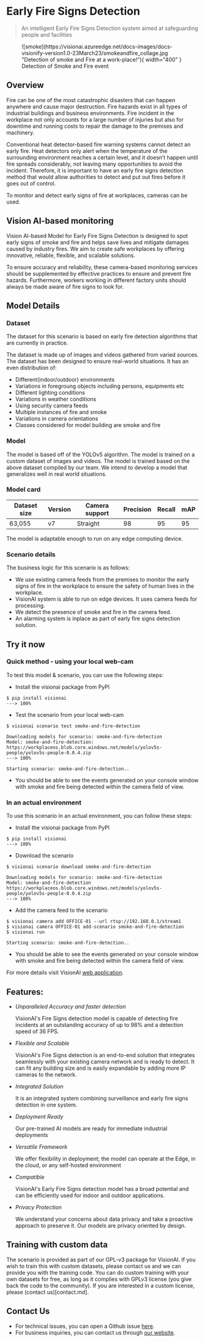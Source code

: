 # **Early Fire Signs Detection**

> An intelligent Early Fire Signs Detection system aimed at safeguarding people and facilities

<figure markdown>
  ![smoke](https://visionai.azureedge.net/docs-images/docs-visionify-version1.0-23March23/smokeandfire_collage.jpg "Detection of smoke and Fire at a work-place!"){ width="400" }
  <figcaption>Detection of Smoke and Fire event</figcaption>
</figure>

## Overview 

Fire can be one of the most catastrophic disasters that can happen anywhere and cause major destruction. Fire hazards exist in all types of industrial buildings and business environments. Fire incident in the workplace not only accounts for a large number of injuries but also for downtime and running costs to repair the damage to the premises and machinery. 

Conventional heat detector-based fire warning systems cannot detect an early fire. Heat detectors only alert when the temperature of the surrounding environment reaches a certain level, and it doesn’t happen until fire spreads considerably, not leaving many opportunities to avoid the incident. Therefore, it is important to have an early fire signs detection method that would allow authorities to detect and put out fires before it goes out of control.  

To monitor and detect early signs of fire at workplaces, cameras can be used. 

## Vision AI-based monitoring 

Vision AI-based Model for Early Fire Signs Detection is designed to spot early signs of smoke and fire and helps save lives and mitigate damages caused by industry fires. We aim to create safe workplaces by offering innovative, reliable, flexible, and scalable solutions. 

To ensure accuracy and reliability, these camera-based monitoring services should be supplemented by effective practices to ensure and prevent fire hazards. Furthermore, workers working in different factory units should always be made aware of fire signs to look for. 


## Model Details 

### Dataset 

The dataset for this scenario is based on early fire detection algorithms that are currently in practice.  

The dataset is made up of images and videos gathered from varied sources. The dataset has been designed to ensure real-world situations. It has an even distribution of: 


- Different(indoor/outdoor) environments 
- Variations in foregroung objects including persons, equipments etc 
- Different lighting conditions
- Variations in weather conditions 
- Using security camera feeds 
- Multiple instances of fire and smoke 
- Variations in camera orientations 
- Classes considered for model building are smoke and fire


### Model 

The model is based off of the YOLOv5 algorithm. The model is trained on a custom dataset of images and videos. The model is trained based on the above dataset compiled by our team. We intend to develop a model that generalizes well in real world situations.


### Model card

 <div class="table">
    <table class="fl-table">
        <thead>
        <tr><th>Dataset size</th>
            <th>Version</th>
            <th>Camera support</th>
            <th>Precision</th>
            <th>Recall</th>
            <th> mAP </th>  
        </thead>
        <tbody>
        <tr>
            <td>63,055</td>
            <td>v7</td>
            <td>Straight</td>
            <td>98</td>
            <td>95</td>
            <td>95</td>
        </tr>
        </tbody>
    </table>
</div>

The model is adaptable enough to run on any edge computing device.


### Scenario details

The business logic for this scenario is as follows: 

- We use existing camera feeds from the premises to monitor the early signs of fire in the workplace to ensure the safety of human lives in the workplace. 
- VisionAI system is able to run on edge devices. It uses camera feeds for processing. 
- We detect the presence of smoke and fire in the camera feed. 
- An alarming system is inplace as part of early fire signs detection solution.



## Try it now

### Quick method - using your local web-cam


To test this model & scenario, you can use the following steps:

- Install the visionai package from PyPI

<div class=termy>

```console
$ pip install visionai
---> 100%
```
</div>

- Test the scenario from your local web-cam

<div class=termy>

```console
$ visionai scenario test smoke-and-fire-detection

Downloading models for scenario: smoke-and-fire-detection
Model: smoke-and-fire-detection: https://workplaceos.blob.core.windows.net/models/yolov5s-people/yolov5s-people-0.0.4.zip
---> 100%

Starting scenario: smoke-and-fire-detection..

```
</div>


- You should be able to see the events generated on your console window with smoke and fire being detected within the camera field of view.


### In an actual environment

To use this scenario in an actual environment, you can follow these steps:

- Install the visionai package from PyPI

<div class=termy>

```console
$ pip install visionai
---> 100%
```
</div>

- Download the scenario

<div class=termy>

```console
$ visionai scenario download smoke-and-fire-detection

Downloading models for scenario: smoke-and-fire-detection
Model: smoke-and-fire-detection
https://workplaceos.blob.core.windows.net/models/yolov5s-people/yolov5s-people-0.0.4.zip
---> 100%
```

</div>

- Add the camera feed to the scenario

<div class=termy>

```console
$ visionai camera add OFFICE-01 --url rtsp://192.168.0.1/stream1
$ visionai camera OFFICE-01 add-scenario smoke-and-fire-detection
$ visionai run

Starting scenario: smoke-and-fire-detection..

```

</div>

- You should be able to see the events generated on your console window with smoke and fire being detected within the camera field of view.

For more details visit VisionAI [web application](https://visionify.ai/).


## Features: 
- *Unparalleled Accuracy and faster detection*

    VisionAI's Fire Signs detection model is capable of detecting fire incidents at an outstanding accuracy of up to 98% and a detection speed of 36 FPS.

- *Flexible and Scalable* 

    VisionAI's Fire Signs detection is an end-to-end solution that integrates seamlessly with your existing camera network and is ready to detect. It can fit any building size and is easily expandable by adding more IP cameras to the network. 

- *Integrated Solution* 

    It is an integrated system combining surveillance and early fire signs detection in one system.

- *Deployment Ready* 

	Our pre-trained AI models are ready for immediate industrial deployments

- *Versatile Framework* 

    We offer flexibility in deployment; the model can operate at the Edge, in the cloud, or any self-hosted environment 

- *Compatible* 

    VisionAI's Early Fire Signs detection model has a broad potential and can be efficiently used for indoor and outdoor applications. 

- *Privacy Protection*

    We understand your concerns about data privacy and take a proactive approach to preserve it. Our models are privacy oriented by design.

## Training with custom data

The scenario is provided as part of our GPL-v3 package for VisionAI. If you wish to train this with custom datasets, please contact us and we can provide you with the training code. You can do custom training with your own datasets for free, as long as it complies with GPLv3 license (you give back the code to the community). If you are interested in a custom license, please (contact us)[contact.md].


## Contact Us

- For technical issues, you can open a Github issue [here](https://github.com/visionify/visionai).
- For business inquiries, you can contact us through [our website](https://visionify.ai/contact-us/).